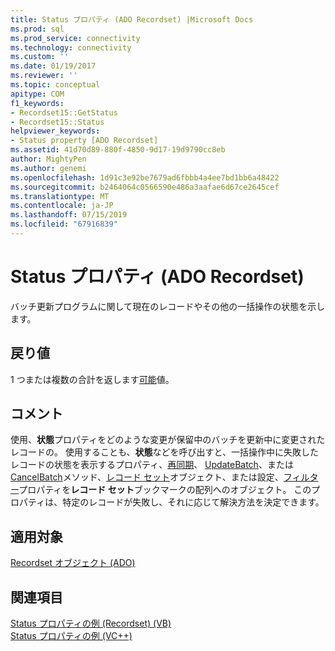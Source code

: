 ```yaml
---
title: Status プロパティ (ADO Recordset) |Microsoft Docs
ms.prod: sql
ms.prod_service: connectivity
ms.technology: connectivity
ms.custom: ''
ms.date: 01/19/2017
ms.reviewer: ''
ms.topic: conceptual
apitype: COM
f1_keywords:
- Recordset15::GetStatus
- Recordset15::Status
helpviewer_keywords:
- Status property [ADO Recordset]
ms.assetid: 41d70d89-880f-4850-9d17-19d9790cc8eb
author: MightyPen
ms.author: genemi
ms.openlocfilehash: 1d91c3e92be7679ad6fbbb4a4ee7bd1bb6a48422
ms.sourcegitcommit: b2464064c0566590e486a3aafae6d67ce2645cef
ms.translationtype: MT
ms.contentlocale: ja-JP
ms.lasthandoff: 07/15/2019
ms.locfileid: "67916839"
---
```

# <a name="status-property-ado-recordset"></a>Status プロパティ (ADO Recordset)
バッチ更新プログラムに関して現在のレコードやその他の一括操作の状態を示します。  
  
## <a name="return-value"></a>戻り値  
 1 つまたは複数の合計を返します[可能](../../../ado/reference/ado-api/recordstatusenum.md)値。  
  
## <a name="remarks"></a>コメント  
 使用、**状態**プロパティをどのような変更が保留中のバッチを更新中に変更されたレコードの。 使用することも、**状態**などを呼び出すと、一括操作中に失敗したレコードの状態を表示するプロパティ、[再同期](../../../ado/reference/ado-api/resync-method.md)、 [UpdateBatch](../../../ado/reference/ado-api/updatebatch-method.md)、または[CancelBatch](../../../ado/reference/ado-api/cancelbatch-method-ado.md)メソッド、[レコード セット](../../../ado/reference/ado-api/recordset-object-ado.md)オブジェクト、または設定、[フィルター](../../../ado/reference/ado-api/filter-property.md)プロパティを**レコード セット**ブックマークの配列へのオブジェクト。 このプロパティは、特定のレコードが失敗し、それに応じて解決方法を決定できます。  
  
## <a name="applies-to"></a>適用対象  
 [Recordset オブジェクト (ADO)](../../../ado/reference/ado-api/recordset-object-ado.md)  
  
## <a name="see-also"></a>関連項目  
 [Status プロパティの例 (Recordset) (VB)](../../../ado/reference/ado-api/status-property-example-recordset-vb.md)   
 [Status プロパティの例 (VC++)](../../../ado/reference/ado-api/status-property-example-vc.md)   
